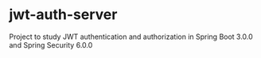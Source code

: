 # jwt-auth-server
Project to study JWT authentication and authorization in Spring Boot 3.0.0 and Spring Security 6.0.0
